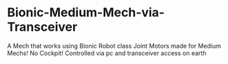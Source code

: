 # Bionic-Medium-Mech-via-Transceiver
A Mech that works using Bionic Robot class Joint Motors made for Medium Mechs! No Cockpit! Controlled via pc and transceiver access on earth
